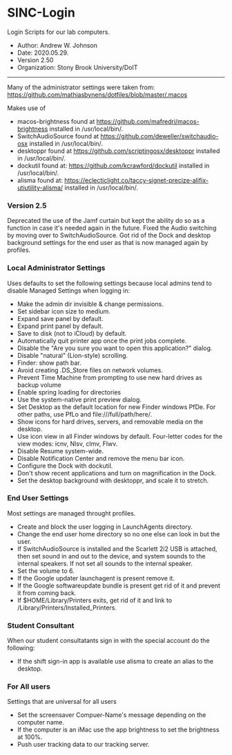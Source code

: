 # SINC-Login
 Login Scripts for our lab computers.


- Author: Andrew W. Johnson
- Date: 2020.05.29.
- Version 2.50
- Organization: Stony Brook University/DoIT
---
Many of the administrator settings were taken from: https://github.com/mathiasbynens/dotfiles/blob/master/.macos

Makes use of
- macos-brightness found at https://github.com/mafredri/macos-brightness installed in /usr/local/bin/.
- SwitchAudioSource found at https://github.com/deweller/switchaudio-osx installed in /usr/local/bin/.
- desktoppr found at https://github.com/scriptingosx/desktoppr installed in /usr/local/bin/.
- dockutil found at: https://github.com/kcrawford/dockutil installed in /usr/local/bin/.
- alisma found at: https://eclecticlight.co/taccy-signet-precize-alifix-utiutility-alisma/ installed in /usr/local/bin/.

### Version 2.5
Deprecated the use of the Jamf curtain but kept the ability do so as a function in case it's needed again in the future. Fixed the Audio switching by moving over to SwitchAudioSource. Got rid of the Dock and desktop background settings for the end user as that is now managed again by profiles.

### Local Administrator Settings
Uses defaults to set the following settings because local admins tend to disable Managed Settings when logging in:
- Make the admin dir invisible & change permissions.
- Set sidebar icon size to medium.
- Expand save panel by default.
- Expand print panel by default.
- Save to disk (not to iCloud) by default.
- Automatically quit printer app once the print jobs complete.
- Disable the "Are you sure you want to open this application?" dialog.
- Disable "natural" (Lion-style) scrolling.
- Finder: show path bar.
- Avoid creating .DS_Store files on network volumes.
- Prevent Time Machine from prompting to use new hard drives as backup volume
- Enable spring loading for directories
- Use the system-native print preview dialog.
- Set Desktop as the default location for new Finder windows PfDe. For other paths, use PfLo and file:///full/path/here/.
- Show icons for hard drives, servers, and removable media on the desktop.
- Use icon view in all Finder windows by default. Four-letter codes for the  view modes: icnv, Nlsv, clmv, Flwv.
- Disable Resume system-wide.
- Disable Notification Center and remove the menu bar icon.
- Configure the Dock with dockutil.
- Don't show recent applications and turn on magnification in the Dock.
- Set the desktop background with desktoppr, and scale it to stretch.

### End User Settings
Most settings are managed throught profiles.
- Create and block the user logging in LaunchAgents directory.
- Change the end user home directory so no one else can look in but the user.
- If SwitchAudioSource is installed and the Scarlett 2i2 USB is attached, then set sound in and out to the device, and system sounds to the internal speakers. If not set all sounds to the internal speaker.
- Set the volume to 6.
- If the Google updater launchagent is present remove it.
- If the Google softwareupdate bundle is present get rid of it and prevent it from coming back.
- If $HOME/Library/Printers exits, get rid of it and link to /Library/Printers/Installed_Printers.

### Student Consultant
When our student consultatants sign in with the special account do the following:
- If the shift sign-in app is available use alisma to create an alias to the desktop.

### For All users
Settings that are universal for all users
- Set the screensaver Compuer-Name's message depending on the computer name.
- If the computer is an iMac use the app brightness to set the brightness at 100%.
- Push user tracking data to our tracking server.
